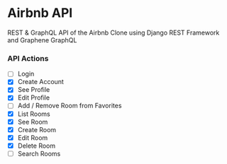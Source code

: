 # Airbnb API

REST & GraphQL API of the Airbnb Clone using Django REST Framework and Graphene GraphQL

### API Actions

- [ ] Login
- [x] Create Account
- [x] See Profile
- [x] Edit Profile
- [ ] Add / Remove Room from Favorites
- [x] List Rooms
- [x] See Room
- [x] Create Room
- [x] Edit Room
- [x] Delete Room
- [ ] Search Rooms
